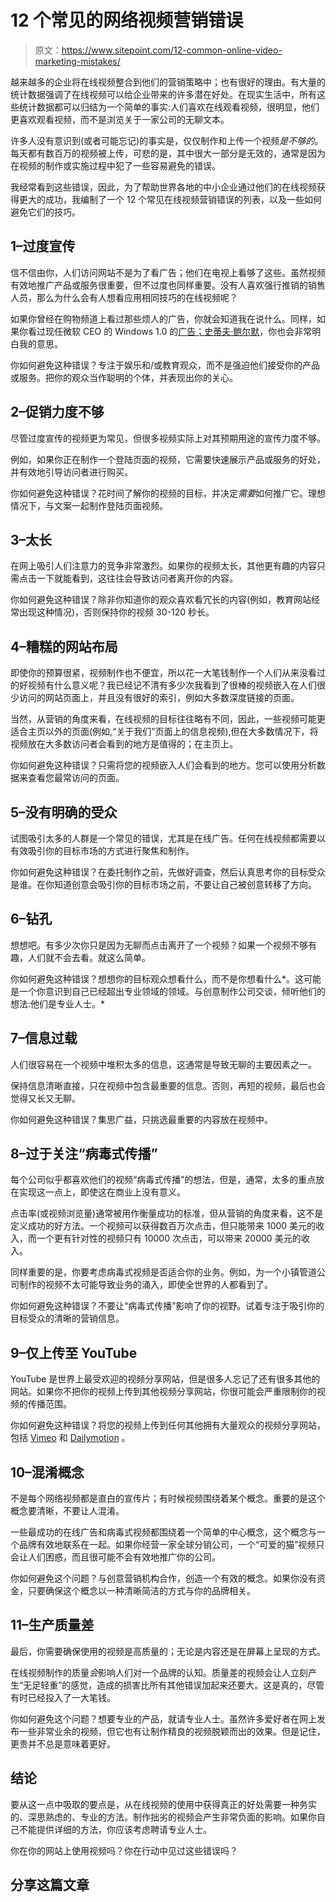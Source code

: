 # 12 个常见的网络视频营销错误

> 原文：<https://www.sitepoint.com/12-common-online-video-marketing-mistakes/>

越来越多的企业将在线视频整合到他们的营销策略中；也有很好的理由。有大量的统计数据强调了在线视频可以给企业带来的许多潜在好处。在现实生活中，所有这些统计数据都可以归结为一个简单的事实:人们喜欢在线观看视频，很明显，他们更喜欢观看视频，而不是浏览关于一家公司的无聊文本。

许多人没有意识到(或者可能忘记)的事实是，仅仅制作和上传一个视频*是不够的*。每天都有数百万的视频被上传，可悲的是，其中很大一部分是无效的，通常是因为在视频的制作或实施过程中犯了一些容易避免的错误。

我经常看到这些错误，因此，为了帮助世界各地的中小企业通过他们的在线视频获得更大的成功，我编制了一个 12 个常见在线视频营销错误的列表，以及一些如何避免它们的技巧。

## **1–过度宣传**

信不信由你，人们访问网站不是为了看广告；他们在电视上看够了这些。虽然视频有效地推广产品或服务很重要，但不过度也同样重要。没有人喜欢强行推销的销售人员，那么为什么会有人想看应用相同技巧的在线视频呢？

如果你曾经在购物频道上看过那些烦人的广告，你就会知道我在说什么。同样，如果你看过现任微软 CEO 的 Windows 1.0 的[广告；史蒂夫·鲍尔默](http://www.youtube.com/watch?v=tGvHNNOLnCk)，你也会非常明白我的意思。

你如何避免这种错误？专注于娱乐和/或教育观众，而不是强迫他们接受你的产品或服务。把你的观众当作聪明的个体，并表现出你的关心。

## **2–促销力度不够**

尽管过度宣传的视频更为常见，但很多视频实际上对其预期用途的宣传力度不够。

例如，如果你正在制作一个登陆页面的视频，它需要快速展示产品或服务的好处，并有效地引导访问者进行购买。

你如何避免这种错误？花时间了解你的视频的目标，并决定*需要*如何推广它。理想情况下，与文案一起制作登陆页面视频。

## **3–太长**

在网上吸引人们注意力的竞争非常激烈。如果你的视频太长，其他更有趣的内容只需点击一下就能看到，这往往会导致访问者离开你的内容。

你如何避免这种错误？除非你知道你的观众喜欢看冗长的内容(例如，教育网站经常出现这种情况)，否则保持你的视频 30-120 秒长。

## **4–糟糕的网站布局**

即使你的预算很紧，视频制作也不便宜，所以花一大笔钱制作一个人们从来没看过的好视频有什么意义呢？我已经记不清有多少次我看到了很棒的视频嵌入在人们很少访问的网站页面上，并且没有很好的索引，例如大多数深度链接的页面。

当然，从营销的角度来看，在线视频的目标往往略有不同，因此，一些视频可能更适合主页以外的页面(例如,“关于我们”页面上的信息视频),但在大多数情况下，将视频放在大多数访问者会看到的地方是值得的；在主页上。

你如何避免这种错误？只需将您的视频嵌入人们会看到的地方。您可以使用分析数据来查看您最常访问的页面。

## **5–没有明确的受众**

试图吸引太多的人群是一个常见的错误，尤其是在线广告。任何在线视频都需要以有效吸引你的目标市场的方式进行聚焦和制作。

你如何避免这种错误？在委托制作之前，先做好调查，然后认真思考你的目标受众是谁。在你知道创意会吸引你的目标市场之前，不要让自己被创意转移了方向。

## **6–钻孔**

想想吧。有多少次你只是因为无聊而点击离开了一个视频？如果一个视频不够有趣，人们就不会去看。就这么简单。

你如何避免这种错误？想想你的目标观众想看什么，而不是你想看什么*。这可能是一个你意识到自己已经超出专业领域的领域。与创意制作公司交谈，倾听他们的想法:他们是专业人士。*

## **7–信息过载**

人们很容易在一个视频中堆积太多的信息，这通常是导致无聊的主要因素之一。

保持信息清晰直接，只在视频中包含最重要的信息。否则，再短的视频，最后也会觉得又长又无聊。

你如何避免这种错误？集思广益，只挑选最重要的内容放在视频中。

## **8–过于关注“病毒式传播”**

每个公司似乎都喜欢他们的视频“病毒式传播”的想法，但是，通常，太多的重点放在实现这一点上，即使这在商业上没有意义。

点击率(或视频浏览量)通常被用作衡量成功的标准，但从营销的角度来看，这不是定义成功的好方法。一个视频可以获得数百万次点击，但只能带来 1000 美元的收入，而一个更有针对性的视频只有 10000 次点击，可以带来 20000 美元的收入。

同样重要的是，你要考虑病毒式视频是否适合你的业务。例如，为一个小镇管道公司制作的视频不太可能导致业务的涌入，即使全世界的人都看到了。

你如何避免这种错误？不要让“病毒式传播”影响了你的视野。试着专注于吸引你的目标受众的清晰的营销信息。

## **9–仅上传至 YouTube**

YouTube 是世界上最受欢迎的视频分享网站，但是很多人忘记了还有很多其他的网站。如果你不把你的视频上传到其他视频分享网站，你很可能会严重限制你的视频的传播范围。

你如何避免这种错误？将您的视频上传到任何其他拥有大量观众的视频分享网站，包括 [Vimeo](https://vimeo.com/) 和 [Dailymotion](http://www.dailymotion.com/) 。

## **10–混淆概念**

不是每个网络视频都是直白的宣传片；有时候视频围绕着某个概念。重要的是这个概念要清晰，不要让人混淆。

一些最成功的在线广告和病毒式视频都围绕着一个简单的中心概念，这个概念与一个品牌有效地联系在一起。如果你经营一家全球分销公司，一个“可爱的猫”视频只会让人们困惑，而且很可能不会有效地推广你的公司。

你如何避免这个问题？与创意营销机构合作，创造一个有效的概念。如果你没有资金，只要确保这个概念以一种清晰简洁的方式与你的品牌相关。

## **11–生产质量差**

最后，你需要确保使用的视频是高质量的；无论是内容还是在屏幕上呈现的方式。

在线视频制作的质量*会*影响人们对一个品牌的认知。质量差的视频会让人立刻产生“无足轻重”的感觉，造成的损害比所有其他错误加起来还要大。这是真的，尽管有时已经投入了一大笔钱。

你如何避免这个问题？想要专业的产品，就请专业人士。虽然许多爱好者在网上发布一些非常业余的视频，但它也有让制作精良的视频脱颖而出的效果。但是记住，更贵并不总是意味着更好。

## 结论

要从这一点中吸取的要点是，从在线视频的使用中获得真正的好处需要一种务实的、深思熟虑的、专业的方法。制作拙劣的视频会产生非常负面的影响。如果你自己不能提供详细的方法，你应该考虑聘请专业人士。

你在你的网站上使用视频吗？你在行动中见过这些错误吗？

## 分享这篇文章